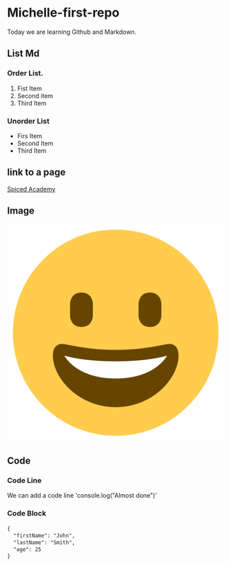 # Michelle-first-repo

Today we are learning Github and Markdown.

## List Md

### Order List.
1. Fist Item
2. Second item
3. Third Item

### Unorder List
- Firs Item
- Second Item
- Third Item

## link to a page
[Spiced Academy](https://www.spiced-academy.com/en)

## Image
![Let's go](./smile.png)


## Code
### Code Line
We can add a code line 'console.log("Almost done")'

### Code Block
```
{
  "firstName": "John",
  "lastName": "Smith",
  "age": 25
}
```

